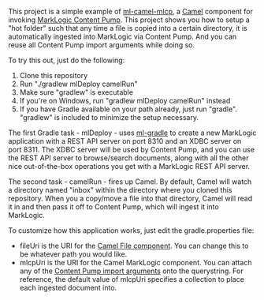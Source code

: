 This project is a simple example of [ml-camel-mlcp](https://github.com/rjrudin/ml-camel-mlcp), a [Camel](http://camel.apache.org/) component for invoking [MarkLogic Content Pump](https://docs.marklogic.com/guide/ingestion/content-pump). This project shows you how to setup a "hot folder" such that any time a file is copied into a certain directory, it is automatically ingested into MarkLogic via Content Pump. And you can reuse all Content Pump import arguments while doing so.

To try this out, just do the following:

1. Clone this repository
2. Run "./gradlew mlDeploy camelRun"
  1. Make sure "gradlew" is executable
  2. If you're on Windows, run "gradlew mlDeploy camelRun" instead
  3. If you have Gradle available on your path already, just run "gradle". "gradlew" is included to minimize the setup necessary.

The first Gradle task - mlDeploy - uses [ml-gradle](https://github.com/rjrudin/ml-gradle) to create a new MarkLogic application with a REST API server on port 8310 and an XDBC server on port 8311. The XDBC server will be used by Content Pump, and you can use the REST API server to browse/search documents, along with all the other nice out-of-the-box operations you get with a MarkLogic REST API server. 

The second task - camelRun - fires up Camel. By default, Camel will watch a directory named "inbox" within the directory where you cloned this repository. When you a copy/move a file into that directory, Camel will read it in and then pass it off to Content Pump, which will ingest it into MarkLogic. 

To customize how this application works, just edit the gradle.properties file:

- fileUri is the URI for the [Camel File component](http://camel.apache.org/file2.html). You can change this to be whatever path you would like. 
- mlcpUri is the URI for the Camel MarkLogic component. You can attach any of the [Content Pump import arguments](https://docs.marklogic.com/guide/ingestion/content-pump#id_63999) onto the querystring. For reference, the default value of mlcpUri specifies a collection to place each ingested document into. 
  
